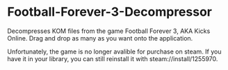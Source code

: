 # Football-Forever-3-Decompressor
Decompresses KOM files from the game Football Forever 3, AKA Kicks Online.
Drag and drop as many as you want onto the application.

Unfortunately, the game is no longer avalible for purchase on steam.
If you have it in your library, you can still reinstall it with steam://install/1255970.